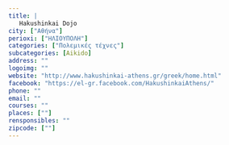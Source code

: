 ```yaml
---
title: |
   Hakushinkai Dojo
city: ["Αθήνα"]
perioxi: ["ΗΛΙΟΥΠΟΛΗ"]
categories: ["Πολεμικές τέχνες"]
subcategories: [Aikido]
address: ""
logoimg: ""
website: "http://www.hakushinkai-athens.gr/greek/home.html"
facebook: "https://el-gr.facebook.com/HakushinkaiAthens/"
phone: ""
email: ""
courses: ""
places: [""]
rensponsibles: ""
zipcode: [""]
---
```




